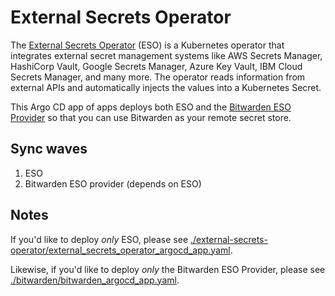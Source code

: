 # External Secrets Operator

The [External Secrets Operator](https://github.com/vouch) (ESO) is a Kubernetes operator that integrates external secret management systems like AWS Secrets Manager, HashiCorp Vault, Google Secrets Manager, Azure Key Vault, IBM Cloud Secrets Manager, and many more. The operator reads information from external APIs and automatically injects the values into a Kubernetes Secret.

This Argo CD app of apps deploys both ESO and the [Bitwarden ESO Provider](https://github.com/jessebot/bitwarden-eso-provider/) so that you can use Bitwarden as your remote secret store.

## Sync waves
1. ESO
2. Bitwarden ESO provider (depends on ESO)

## Notes
If you'd like to deploy *only* ESO, please see [./external-secrets-operator/external_secrets_operator_argocd_app.yaml](./external-secrets-operator/external_secrets_operator_argocd_app.yaml).

Likewise, if you'd like to deploy *only* the Bitwarden ESO Provider, please see [./bitwarden/bitwarden_argocd_app.yaml](./bitwarden/bitwarden_argocd_app.yaml).
